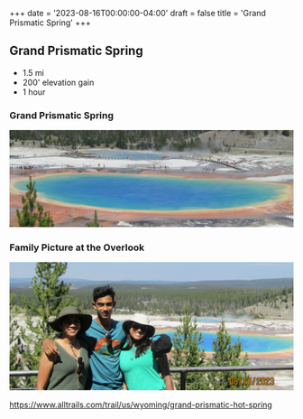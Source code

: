 +++
date = '2023-08-16T00:00:00-04:00'
draft = false
title = 'Grand Prismatic Spring'
+++

## Grand Prismatic Spring

* 1.5 mi
* 200' elevation gain
* 1 hour

### Grand Prismatic Spring
![GrandPrismaticSpring.jpg](GrandPrismaticSpring.jpg "Grand Prismatic Spring")

### Family Picture at the Overlook
![GrandPrismaticFamily.jpg](GrandPrismaticFamily.jpg "Family Portrait at the Grand Prismatic Spring")

https://www.alltrails.com/trail/us/wyoming/grand-prismatic-hot-spring
